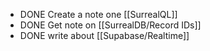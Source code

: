 - DONE Create a note one [[SurrealQL]]
- DONE Get note on [[SurrealDB/Record IDs]]
- DONE write about [[Supabase/Realtime]]